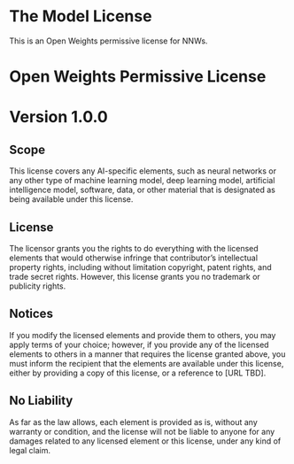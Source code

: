 # The Model License

This is an Open Weights permissive license for NNWs.

# Open Weights Permissive License

# Version 1.0.0

## Scope 
This license covers any AI-specific elements, such as neural networks or any other type of machine learning model, deep learning model, artificial intelligence model, software, data, or other material that is designated as being available under this license.

## License
The licensor grants you the rights to do everything with the licensed elements that would otherwise infringe that contributor’s intellectual property rights, including without limitation copyright, patent rights, and trade secret rights. However, this license grants you no trademark or publicity rights.

## Notices 
If you modify the licensed elements and provide them to others, you may apply terms of your choice; however, if you provide any of the licensed elements to others in a manner that requires the license granted above, you must inform the recipient that the elements are available under this license, either by providing a copy of this license, or a reference to [URL TBD]. 

## No Liability
As far as the law allows, each element  is provided as is, without any warranty or condition, and the license will not be liable to anyone for any damages related to any licensed element or this license, under any kind of legal claim.
